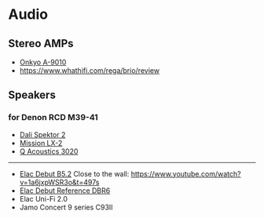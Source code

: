 # Audio

## Stereo AMPs
- [Onkyo A-9010](https://www.whathifi.com/onkyo/9010/review)
- https://www.whathifi.com/rega/brio/review

## Speakers
### for Denon RCD M39-41
- [Dali Spektor 2](https://www.whathifi.com/dali/spektor-2/review)
- [Mission LX-2](https://www.whathifi.com/mission/lx-2/review)
- [Q Acoustics 3020](https://www.whathifi.com/q-acoustics/3020/review)

***

- [Elac Debut B5.2](https://www.whathifi.com/reviews/elac-debut-b52)
Close to the wall: https://www.youtube.com/watch?v=1a6jxpWSR3o&t=497s
- [Elac Debut Reference DBR6](https://www.whathifi.com/reviews/elac-debut-reference-dbr62)
- Elac Uni-Fi 2.0
- Jamo Concert 9 series C93II 

